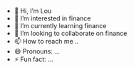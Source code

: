 - 👋 Hi, I’m Lou 
- 👀 I’m interested in finance
- 🌱 I’m currently learning finance
- 💞️ I’m looking to collaborate on finance
- 📫 How to reach me ..
- 😄 Pronouns: ...
- ⚡ Fun fact: ...

<!---
Shecd4fn/Shecd4fn is a ✨ special ✨ repository because its `README.md` (this file) appears on your GitHub profile.
You can click the Preview link to take a look at your changes.
--->
